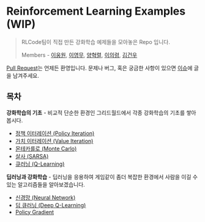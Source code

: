 # Reinforcement Learning Examples (WIP)

> RLCode팀이 직접 만든 강화학습 예제들을 모아놓은 Repo 입니다.
>
> Members - [이웅원](https://github.com/dnddnjs), [이영무](https://github.com/zzing0907), [양혁렬](https://github.com/Hyeokreal), [이의령](https://github.com/wooridle), [김건우](https://github.com/keon)

[Pull Request](https://github.com/rlcode/reinforcement-learning/pulls)는 언제든 환영입니다.
문제나 버그, 혹은 궁금한 사항이 있으면 [이슈](https://github.com/rlcode/reinforcement-learning/issues)에 글을 남겨주세요.

## 목차

**강화학습의 기초** - 비교적 단순한 환경인 그리드월드에서 각종 강화학습의 기초를 쌓아봅시다.

- [정책 이터레이션 (Policy Iteration)](./01_policy_iteration)
- [가치 이터레이션 (Value Iteration)](./02_value_iteration)
- [몬테카를로 (Monte Carlo)](./03_monte_carlo)
- [살사 (SARSA)](./04_sarsa)
- [큐러닝 (Q-Learning)](./05_q_learning)

**딥러닝과 강화학습** - 딥러닝을 응용하여 게임같이 좀더 복잡한 환경에서 사람을 이길 수 있는 알고리즘들을 알아보겠습니다.

- [신경망 (Neural Network)]()
- [딥 큐러닝 (Deep Q-Learning)]()
- [Policy Gradient]()

